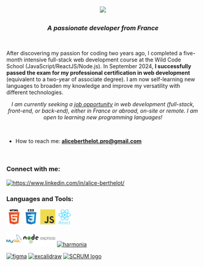 <h1 align="center"><a href="https://github.com/Alice-Berthelot"><img src="https://readme-typing-svg.demolab.com?font=%22Work+Sans%22&size=25&pause=1000&color=18526C&random=false&lines=Hi+there!+I'm+Alice+Berthelot+%F0%9F%92%BB%F0%9F%8C%B8"/><a></h1>
  
<h3 align="center"><i>A passionate developer from France</i></h3>

<br/>

After discovering my passion for coding two years ago, I completed a five-month intensive full-stack web development course at the Wild Code School (JavaScript/ReactJS/Node.js). In September 2024, **I successfully passed the exam for my professional certification in web development** (equivalent to a two-year of associate degree). I am now self-learning new languages to broaden my knowledge and improve my versatility with different technologies. 

_<p align="center">I am currently seeking a <ins>job opportunity</ins> in web development (full-stack, front-end, or back-end), either in France or abroad, on-site or remote. I am open to learning new programming languages!</p>_

<br/>

- How to reach me: **aliceberthelot.pro@gmail.com**

<br/>

<h3 align="left">Connect with me:</h3>
<p align="left">
<a href="https://www.linkedin.com/in/alice-berthelot/" target="blank"><img align="center" src="https://raw.githubusercontent.com/rahuldkjain/github-profile-readme-generator/master/src/images/icons/Social/linked-in-alt.svg" alt="https://www.linkedin.com/in/alice-berthelot/" height="30" width="40" /></a>
</p>

<h3 align="left">Languages and Tools:</h3>
<p align="left"><a href="https://www.w3.org/html/" target="_blank" rel="noreferrer"><img src="https://raw.githubusercontent.com/devicons/devicon/master/icons/html5/html5-original-wordmark.svg" alt="html5" width="40" height="40"/></a> <a href="https://www.w3schools.com/css/" target="_blank" rel="noreferrer"><img src="https://raw.githubusercontent.com/devicons/devicon/master/icons/css3/css3-original-wordmark.svg" alt="css3" width="40" height="40"/></a> <a href="https://developer.mozilla.org/en-US/docs/Web/JavaScript" target="_blank" rel="noreferrer"><img src="https://raw.githubusercontent.com/devicons/devicon/master/icons/javascript/javascript-original.svg" alt="javascript" width="40" height="40"/></a> <a href="https://reactjs.org/" target="_blank" rel="noreferrer"><img src="https://raw.githubusercontent.com/devicons/devicon/master/icons/react/react-original-wordmark.svg" alt="react" width="40" height="40"/></a> </p>
<p align="left"><a href="https://www.mysql.com/" target="_blank" rel="noreferrer"> <img src="https://raw.githubusercontent.com/devicons/devicon/master/icons/mysql/mysql-original-wordmark.svg" alt="mysql" width="40" height="40"/></a> <a href="https://nodejs.org" target="_blank" rel="noreferrer"> <img src="https://raw.githubusercontent.com/devicons/devicon/master/icons/nodejs/nodejs-original-wordmark.svg" alt="nodejs" width="40" height="40"/></a> <a href="https://expressjs.com" target="_blank" rel="noreferrer"> <img src="https://raw.githubusercontent.com/devicons/devicon/master/icons/express/express-original-wordmark.svg" alt="express" width="40" height="40"/></a> <a href="https://documentation-harmonia.vercel.app/" target="_blank" rel="noreferrer"> <img src="https://encrypted-tbn0.gstatic.com/images?q=tbn:ANd9GcSHzh1jbRrlTQ8Ez75ttwqXcCQdCHnukGFxMg&s" alt="harmonia" width="40" height="40"/></a></p>
<p align="left"><a href="https://www.figma.com/" target="_blank" rel="noreferrer"> <img src="https://www.vectorlogo.zone/logos/figma/figma-icon.svg" alt="figma" width="40" height="40"/></a> <a href="https://excalidraw.com/" target="_blank" rel="noreferrer"> <img src="https://refer-production.s3.us-east-2.amazonaws.com/favicon/excalidraw.com/04e9e487-b1b4-4217-ac2f-7c2129fed8ce.jpg" alt="excalidraw" width="40" height="40"/></a> <a href="https://www.scrum.org/" target="_blank" rel="noreferrer"><img src="https://seeklogo.com/images/S/scrum-logo-B057CBD9B8-seeklogo.com.png" alt="SCRUM logo" width="40"/></a></p>
